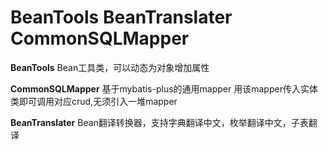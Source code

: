 # BeanTools BeanTranslater CommonSQLMapper
**BeanTools** Bean工具类，可以动态为对象增加属性

**CommonSQLMapper** 基于mybatis-plus的通用mapper 用该mapper传入实体类即可调用对应crud,无须引入一堆mapper

**BeanTranslater** Bean翻译转换器，支持字典翻译中文，枚举翻译中文，子表翻译


